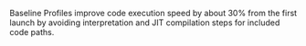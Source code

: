 Baseline Profiles improve code execution speed by about 30% from the first launch by avoiding interpretation
and JIT compilation steps for included code paths.